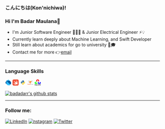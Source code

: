 ### こんにちは(Kon'nichiwa)! 

### Hi I'm Badar Maulana👋

* I'm Junior Software Engineer 👨🏻‍💻  & Junior Electrical Engineer ⚡️💡
* Currently learn deeply about Machine Learning, and Swift Developer
* Still learn about academics for go to university 🏫🎓
* Contact me for more 👉<a href="mailto:badar.maulana.techno@gmail.com">email</a>

------------------------------------------------------------------------------------

### Language Skills
<code><img height="20" src="https://raw.githubusercontent.com/github/explore/80688e429a7d4ef2fca1e82350fe8e3517d3494d/topics/dart/dart.png"></code>
<code><img height="20" src="https://raw.githubusercontent.com/github/explore/80688e429a7d4ef2fca1e82350fe8e3517d3494d/topics/swift/swift.png"></code>
<code><img height="20" src="https://raw.githubusercontent.com/github/explore/80688e429a7d4ef2fca1e82350fe8e3517d3494d/topics/python/python.png"></code>
<code><img height="20" src="https://raw.githubusercontent.com/github/explore/80688e429a7d4ef2fca1e82350fe8e3517d3494d/topics/tensorflow/tensorflow.png"></code>
<code><img height="20" src="https://raw.githubusercontent.com/github/explore/80688e429a7d4ef2fca1e82350fe8e3517d3494d/topics/opencv/opencv.png"></code>



[![badadarr's github stats](https://github-readme-stats.vercel.app/api?username=badadarr&show_icons=true&title_color=fff&icon_color=79ff97&text_color=9f9f9f&bg_color=151515)]()

------------------------------------------------------------------------------------

### Follow me:

<a href="https://www.linkedin.com/in/badadarrs/" target="_blank"><img src="https://img.shields.io/badge/LinkedIn-%230077B5.svg?&style=flat-square&logo=linkedin&logoColor=white" alt="LinkedIn"></a>
<a href="https://www.instagram.com/ai.badare" target="_blank"><img src="https://img.shields.io/badge/Instagram-%23E4405F.svg?&style=flat-square&logo=instagram&logoColor=white" alt="nstagram"></a>
<a href="https://www.twitter.com/bididaw" target="_blank"><img src="https://img.shields.io/badge/Twitter-%231877F2.svg?&style=flat-square&logo=twitter&logoColor=white" alt="Twitter"></a>





